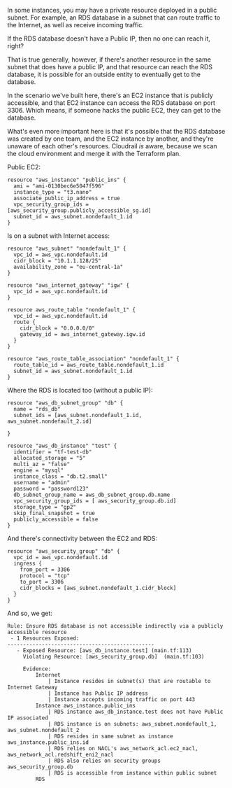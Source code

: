 In some instances, you may have a private resource deployed in a public subnet. For example, an RDS database in a subnet that 
can route traffic to the Internet, as well as receive incoming traffic.

If the RDS database doesn't have a Public IP, then no one can reach it, right?

That is true generally, however, if there's another resource in the same subnet that does have a public IP,
and that resource can reach the RDS database, it is possible for an outside entity to eventually get to the database.

In the scenario we've built here, there's an EC2 instance that is publicly accessible, 
and that EC2 instance can access the RDS database on port 3306. Which means, if someone hacks
the public EC2, they can get to the database.

What's even more important here is that it's possible that the RDS database was created by one team,
and the EC2 instance by another, and they're unaware of each other's resources. Cloudrail _is_ aware, because
we scan the cloud environment and merge it with the Terraform plan.

Public EC2:
```hcl
resource "aws_instance" "public_ins" {
  ami = "ami-0130bec6e5047f596"
  instance_type = "t3.nano"
  associate_public_ip_address = true
  vpc_security_group_ids = [aws_security_group.publicly_accessible_sg.id]
  subnet_id = aws_subnet.nondefault_1.id
}
```

Is on a subnet with Internet access:
```hcl
resource "aws_subnet" "nondefault_1" {
  vpc_id = aws_vpc.nondefault.id
  cidr_block = "10.1.1.128/25"
  availability_zone = "eu-central-1a"
}

resource "aws_internet_gateway" "igw" {
  vpc_id = aws_vpc.nondefault.id
}

resource aws_route_table "nondefault_1" {
  vpc_id = aws_vpc.nondefault.id
  route {
    cidr_block = "0.0.0.0/0"
    gateway_id = aws_internet_gateway.igw.id
  }
}

resource "aws_route_table_association" "nondefault_1" {
  route_table_id = aws_route_table.nondefault_1.id
  subnet_id = aws_subnet.nondefault_1.id
}
```

Where the RDS is located too (without a public IP):
```hcl
resource "aws_db_subnet_group" "db" {
  name = "rds_db"
  subnet_ids = [aws_subnet.nondefault_1.id, aws_subnet.nondefault_2.id]

}

resource "aws_db_instance" "test" {
  identifier = "tf-test-db"
  allocated_storage = "5"
  multi_az = "false"
  engine = "mysql"
  instance_class = "db.t2.small"
  username = "admin"
  password = "password123"
  db_subnet_group_name = aws_db_subnet_group.db.name
  vpc_security_group_ids = [ aws_security_group.db.id]
  storage_type = "gp2"
  skip_final_snapshot = true
  publicly_accessible = false
}
```

And there's connectivity between the EC2 and RDS:
```hcl
resource "aws_security_group" "db" {
  vpc_id = aws_vpc.nondefault.id
  ingress {
    from_port = 3306
    protocol = "tcp"
    to_port = 3306
    cidr_blocks = [aws_subnet.nondefault_1.cidr_block]
  }
}
```

And so, we get:
```
Rule: Ensure RDS database is not accessible indirectly via a publicly accessible resource
 - 1 Resources Exposed:
-----------------------------------------------
   - Exposed Resource: [aws_db_instance.test] (main.tf:113)
     Violating Resource: [aws_security_group.db]  (main.tf:103)

     Evidence:
         Internet
             | Instance resides in subnet(s) that are routable to Internet Gateway
             | Instance has Public IP address
             | Instance accepts incoming traffic on port 443
         Instance aws_instance.public_ins
             | RDS instance aws_db_instance.test does not have Public IP associated
             | RDS instance is on subnets: aws_subnet.nondefault_1, aws_subnet.nondefault_2
             | RDS resides in same subnet as instance aws_instance.public_ins.id
             | RDS relies on NACL's aws_network_acl.ec2_nacl, aws_network_acl.redshift_eni2_nacl
             | RDS also relies on security groups aws_security_group.db
             | RDS is accessible from instance within public subnet
         RDS
```
